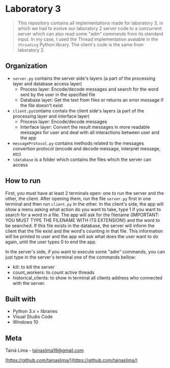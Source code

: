 # Laboratory 3

> This repository contains all implementations made for laboratory 3, in which we had to evolve our laboratory 2 server code to a concurrent server which can also read some "adm" commands from its standard input. In my case, I used the Thread implementation avaiable in the ```threading``` Python library. The client's code is the same from laboratory 2.

## Organization
- ```server.py``` contains the server side's layers (a part of the processing layer and database access layer)
    - Process layer: Encode/decode messages and search for the word sent by the user in the specified file
    - Database layer: Get the text from files or returns an error message if the file doesn't exist
- ```client.py```contains contais the client side's layers (a part of the processing layer and interface layer)
    - Process layer: Encode/decode messages
    - Interface layer: Convert the result messages in more readable messages for user and deal with all interactions between user and the app
- ```messageProtocol.py``` contains methods related to the messages convertion protocol (encode and decode message, interpret message, etc)
- ```\database``` is a folder which contains the files which the server can access

## How to run
First, you must have at least 2 terminals open: one to run the server and the other, the client. After opening them, run the file ```server.py``` first in one terminal and then run ```client.py``` in the other. 
In the client's side, the app will show a menu asking what action do you want to take, type 1 if you want to search for a word in a file. The app will ask for the filename (IMPORTANT: YOU MUST TYPE THE FILENAME WITH ITS EXTENSION!) and the word to be searched.
If this file exists in the database, the server will inform the client that the file exist and the word's counting in that file. This information will be printed to user and the app will ask what does the user want to do again, until the user types 0 to end the app.

In the server's side, if you want to execute some "adm" commands, you can just type in the server's terminal one of the commands bellow:
- kill: to kill the server
- count_workers: to count active threads
- historical_clients: to show in terminal all clients address who connected with the server.


## Built with
- Python 3.x + libraries
- Visual Studio Code
- Windows 10

## Meta
Tainá Lima - tainaslima19@gmail.com

[https://github.com/tainaslima/](https://github.com/tainaslima/)
